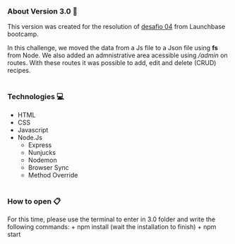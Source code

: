 ### About Version 3.0 :round_pushpin:
This version was created for the resolution of [desafio 04](https://github.com/rocketseat-education/bootcamp-launchbase-desafios-04/blob/master/desafios/04-admin-foodfy.md) from Launchbase bootcamp.

In this challenge, we moved the data from a Js file to a Json file using **fs** from Node. We also added an admnistrative area acessible using */admin* on routes. With these routes it was possible to add, edit and delete (CRUD) recipes.
<br/><br/>
### Technologies :computer:

+ HTML
+ CSS
+ Javascript
+ Node.Js
  + Express
  + Nunjucks
  + Nodemon
  + Browser Sync
  + Method Override
<br/><br/>
### How to open :clipboard:
For this time, please use the terminal to enter in 3.0 folder and write the following commands:
    + npm install (wait the installation to finish)
    + npm start